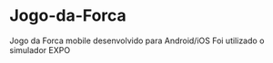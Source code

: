 # Jogo-da-Forca
 
Jogo da Forca mobile desenvolvido para Android/iOS
Foi utilizado o simulador EXPO
